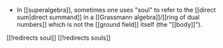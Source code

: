 
* In [[superalgebra]], sometimes one uses "soul" to refer to the [[direct sum|direct summand]] in a [[Grassmann algebra]]/[[ring of dual numbers]] which is not the [[ground field]] itself (the "[[body]]").


[[!redirects soul]]
[[!redirects souls]]
